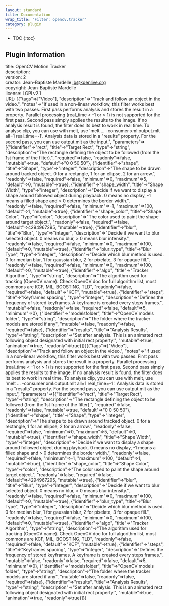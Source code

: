 ```yaml
---
layout: standard
title: Documentation
wrap_title: "Filter: opencv.tracker"
category: plugin
---
```

* TOC
{:toc}

## Plugin Information

title: OpenCV Motion Tracker  
description:   
version: 2  
creator: Jean-Baptiste Mardelle <jb@kdenlive.org>  
copyright: Jean-Baptiste Mardelle  
license: LGPLv2.1  
URL: [{"tags"=>["Video"], "description"=>"Track and follow an object in the video.", "notes"=>"If used in a non-linear workflow, this filter works best with two passes. First pass performs analysis and stores the result in a property. Parallel processing (real_time < -1 or > 1) is not supported for the first pass. Second pass simply applies the results to the image. If no analysis result is found, the filter does its best to work in real time. To analyse clip, you can use with melt, use 'melt ... -consumer xml:output.mlt all=1 real_time=-1'. Analysis data is stored in a \"results\" property. For the second pass, you can use output.mlt as the input.", "parameters"=>[{"identifier"=>"rect", "title"=>"Target Rect", "type"=>"string", "description"=>"The rectangle defining the object to be followed (from the 1st frame of the filter).", "required"=>false, "readonly"=>false, "mutable"=>true, "default"=>"0 0 50 50"}, {"identifier"=>"shape", "title"=>"Shape", "type"=>"integer", "description"=>"The shape to be drawn around tracked object. 0 for a rectangle, 1 for an ellipse, 2 for an arrow.", "readonly"=>false, "required"=>false, "minimum"=>0, "maximum"=>5, "default"=>0, "mutable"=>true}, {"identifier"=>"shape_width", "title"=>"Shape Width", "type"=>"integer", "description"=>"Decide if we want to display a shape around followed object during playback. 0 means no display, -1 means a filled shape and > 0 determines the border width.", "readonly"=>false, "required"=>false, "minimum"=>-1, "maximum"=>100, "default"=>1, "mutable"=>true}, {"identifier"=>"shape_color", "title"=>"Shape Color", "type"=>"color", "description"=>"The color used to paint the shape around target object.", "readonly"=>false, "required"=>false, "default"=>4294967295, "mutable"=>true}, {"identifier"=>"blur", "title"=>"Blur", "type"=>"integer", "description"=>"Decide if we want to blur selected object. 0 means no blur, > 0 means blur intensity.", "readonly"=>false, "required"=>false, "minimum"=>0, "maximum"=>100, "default"=>0, "mutable"=>true}, {"identifier"=>"blur_type", "title"=>"Blur Type", "type"=>"integer", "description"=>"Decide which blur method is used. 0 for median blur, 1 for gaussian blur, 2 for pixelate, 3 for opaque fill.", "readonly"=>false, "required"=>false, "minimum"=>0, "maximum"=>100, "default"=>0, "mutable"=>true}, {"identifier"=>"algo", "title"=>"Tracker Algorithm", "type"=>"string", "description"=>"The algorithm used for tracking (OpenCV name). Check OpenCV doc for full algorithm list, most commons are KCF, MIL, BOOSTING, TLD", "readonly"=>false, "required"=>false, "default"=>"KCF", "mutable"=>true}, {"identifier"=>"steps", "title"=>"Keyframes spacing", "type"=>"integer", "description"=>"Defines the frequency of stored keyframes. A keyframe is created every steps frames.", "mutable"=>false, "readonly"=>false, "required"=>false, "default"=>5, "minimum"=>0}, {"identifier"=>"modelsfolder", "title"=>"OpenCV models folder", "type"=>"string", "description"=>"The folder where the tracker models are stored if any", "mutable"=>false, "readonly"=>false, "required"=>false}, {"identifier"=>"results", "title"=>"Analysis Results", "type"=>"string", "description"=>"Set after analysis. This is an animated rect following object designated with initial rect property.", "mutable"=>true, "animation"=>true, "readonly"=>true}]}]({"tags"=>["Video"], "description"=>"Track and follow an object in the video.", "notes"=>"If used in a non-linear workflow, this filter works best with two passes. First pass performs analysis and stores the result in a property. Parallel processing (real_time < -1 or > 1) is not supported for the first pass. Second pass simply applies the results to the image. If no analysis result is found, the filter does its best to work in real time. To analyse clip, you can use with melt, use 'melt ... -consumer xml:output.mlt all=1 real_time=-1'. Analysis data is stored in a \"results\" property. For the second pass, you can use output.mlt as the input.", "parameters"=>[{"identifier"=>"rect", "title"=>"Target Rect", "type"=>"string", "description"=>"The rectangle defining the object to be followed (from the 1st frame of the filter).", "required"=>false, "readonly"=>false, "mutable"=>true, "default"=>"0 0 50 50"}, {"identifier"=>"shape", "title"=>"Shape", "type"=>"integer", "description"=>"The shape to be drawn around tracked object. 0 for a rectangle, 1 for an ellipse, 2 for an arrow.", "readonly"=>false, "required"=>false, "minimum"=>0, "maximum"=>5, "default"=>0, "mutable"=>true}, {"identifier"=>"shape_width", "title"=>"Shape Width", "type"=>"integer", "description"=>"Decide if we want to display a shape around followed object during playback. 0 means no display, -1 means a filled shape and > 0 determines the border width.", "readonly"=>false, "required"=>false, "minimum"=>-1, "maximum"=>100, "default"=>1, "mutable"=>true}, {"identifier"=>"shape_color", "title"=>"Shape Color", "type"=>"color", "description"=>"The color used to paint the shape around target object.", "readonly"=>false, "required"=>false, "default"=>4294967295, "mutable"=>true}, {"identifier"=>"blur", "title"=>"Blur", "type"=>"integer", "description"=>"Decide if we want to blur selected object. 0 means no blur, > 0 means blur intensity.", "readonly"=>false, "required"=>false, "minimum"=>0, "maximum"=>100, "default"=>0, "mutable"=>true}, {"identifier"=>"blur_type", "title"=>"Blur Type", "type"=>"integer", "description"=>"Decide which blur method is used. 0 for median blur, 1 for gaussian blur, 2 for pixelate, 3 for opaque fill.", "readonly"=>false, "required"=>false, "minimum"=>0, "maximum"=>100, "default"=>0, "mutable"=>true}, {"identifier"=>"algo", "title"=>"Tracker Algorithm", "type"=>"string", "description"=>"The algorithm used for tracking (OpenCV name). Check OpenCV doc for full algorithm list, most commons are KCF, MIL, BOOSTING, TLD", "readonly"=>false, "required"=>false, "default"=>"KCF", "mutable"=>true}, {"identifier"=>"steps", "title"=>"Keyframes spacing", "type"=>"integer", "description"=>"Defines the frequency of stored keyframes. A keyframe is created every steps frames.", "mutable"=>false, "readonly"=>false, "required"=>false, "default"=>5, "minimum"=>0}, {"identifier"=>"modelsfolder", "title"=>"OpenCV models folder", "type"=>"string", "description"=>"The folder where the tracker models are stored if any", "mutable"=>false, "readonly"=>false, "required"=>false}, {"identifier"=>"results", "title"=>"Analysis Results", "type"=>"string", "description"=>"Set after analysis. This is an animated rect following object designated with initial rect property.", "mutable"=>true, "animation"=>true, "readonly"=>true}]})  
